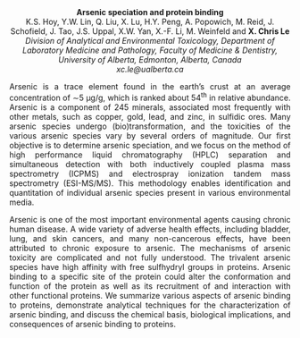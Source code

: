 <center><strong>Arsenic speciation and protein binding</strong>

<center>K.S. Hoy, Y.W. Lin, Q. Liu, X. Lu, H.Y. Peng, A. Popowich, M. Reid, J.
Schofield, J. Tao, J.S. Uppal, X.W. Yan, X.-F. Li, M. Weinfeld and <strong>X.
Chris Le</strong>

<center><i>Division of Analytical and Environmental Toxicology, Department of
Laboratory Medicine and Pathology, Faculty of Medicine & Dentistry,
University of Alberta, Edmonton, Alberta, Canada </i>

<center><i>xc.le@ualberta.ca</i>

<p style="text-align:justify">Arsenic is a trace element found in the earth’s crust at an average
concentration of ∼5 μg/g, which is ranked about 54<sup>th</sup> in relative
abundance. Arsenic is a component of 245 minerals, associated most
frequently with other metals, such as copper, gold, lead, and zinc, in
sulfidic ores. Many arsenic species undergo (bio)transformation, and the
toxicities of the various arsenic species vary by several orders of
magnitude. Our first objective is to determine arsenic speciation, and
we focus on the method of high performance liquid chromatography (HPLC)
separation and simultaneous detection with both inductively coupled
plasma mass spectrometry (ICPMS) and electrospray ionization tandem mass
spectrometry (ESI-MS/MS). This methodology enables identification and
quantitation of individual arsenic species present in various
environmental media.

<p style="text-align:justify">Arsenic is one of the most important environmental agents causing
chronic human disease. A wide variety of adverse health effects,
including bladder, lung, and skin cancers, and many non-cancerous
effects, have been attributed to chronic exposure to arsenic. The
mechanisms of arsenic toxicity are complicated and not fully understood.
The trivalent arsenic species have high affinity with free sulfhydryl
groups in proteins. Arsenic binding to a specific site of the protein
could alter the conformation and function of the protein as well as its
recruitment of and interaction with other functional proteins. We
summarize various aspects of arsenic binding to proteins, demonstrate
analytical techniques for the characterization of arsenic binding, and
discuss the chemical basis, biological implications, and consequences of
arsenic binding to proteins.

